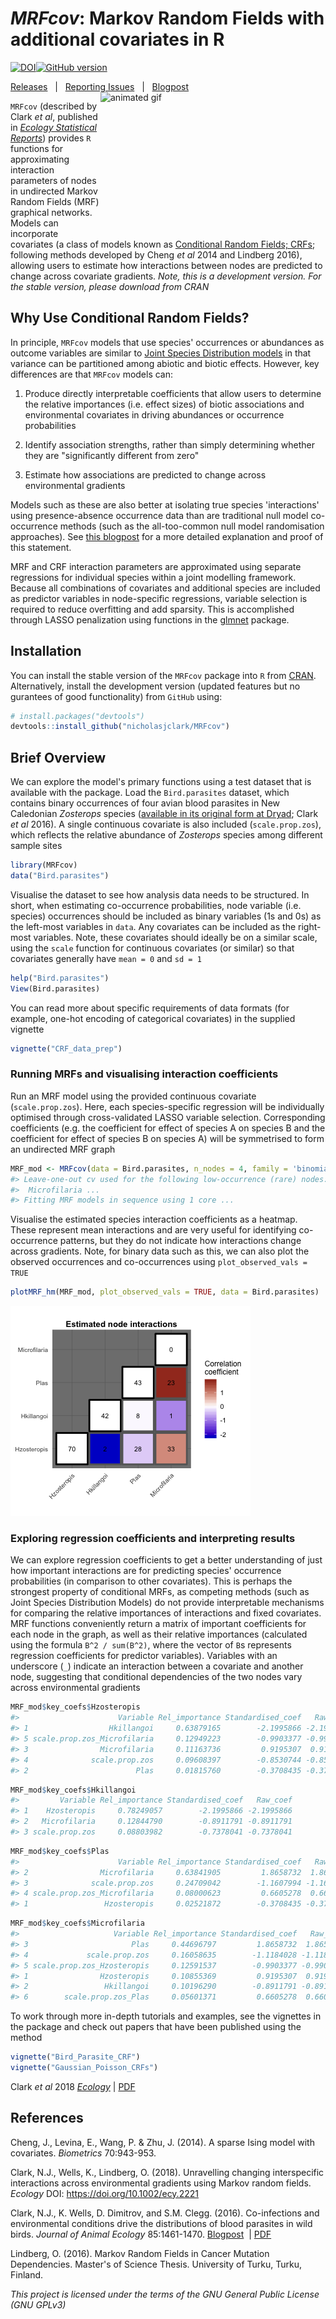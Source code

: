 
<!-- README.md is generated from README.Rmd. Please edit that file -->
*MRFcov*: Markov Random Fields with additional covariates in R
==============================================================

[![DOI](https://zenodo.org/badge/116616159.svg)](https://zenodo.org/badge/latestdoi/116616159)[![GitHub version](https://badge.fury.io/gh/nicholasjclark%2FMRFcov.svg)](https://github.com/nicholasjclark/MRFcov)

[Releases](https://github.com/nicholasjclark/MRFcov/releases)   |   [Reporting Issues](https://github.com/nicholasjclark/MRFcov/issues)   |   [Blogpost](http://nicholasjclark.weebly.com/biotic-interactions.html) <img align="right" src=http://nicholasjclark.weebly.com/uploads/4/4/9/4/44946407/nclark-network-changes_orig.gif alt="animated gif" width="360" height="235"/>

`MRFcov` (described by Clark *et al*, published in [*Ecology Statistical Reports*](https://esajournals.onlinelibrary.wiley.com/doi/full/10.1002/ecy.2221)) provides `R` functions for approximating interaction parameters of nodes in undirected Markov Random Fields (MRF) graphical networks. Models can incorporate covariates (a class of models known as [Conditional Random Fields; CRFs](http://homepages.inf.ed.ac.uk/csutton/publications/crftut-fnt.pdf); following methods developed by Cheng *et al* 2014 and Lindberg 2016), allowing users to estimate how interactions between nodes are predicted to change across covariate gradients. *Note, this is a development version. For the stable version, please download from CRAN*

Why Use Conditional Random Fields?
----------------------------------

In principle, `MRFcov` models that use species' occurrences or abundances as outcome variables are similar to [Joint Species Distribution models](https://methodsblog.wordpress.com/2015/12/22/warton_ovaskainen/) in that variance can be partitioned among abiotic and biotic effects. However, key differences are that `MRFcov` models can:

1.  Produce directly interpretable coefficients that allow users to determine the relative importances (i.e. effect sizes) of biotic associations and environmental covariates in driving abundances or occurrence probabilities

2.  Identify association strengths, rather than simply determining whether they are "significantly different from zero"

3.  Estimate how associations are predicted to change across environmental gradients

Models such as these are also better at isolating true species 'interactions' using presence-absence occurrence data than are traditional null model co-occurrence methods (such as the all-too-common null model randomisation approaches). See [this blogpost](https://rpubs.com/NickClark47/411878) for a more detailed explanation and proof of this statement.

MRF and CRF interaction parameters are approximated using separate regressions for individual species within a joint modelling framework. Because all combinations of covariates and additional species are included as predictor variables in node-specific regressions, variable selection is required to reduce overfitting and add sparsity. This is accomplished through LASSO penalization using functions in the [glmnet](https://cran.r-project.org/web/packages/glmnet/index.html) package.

Installation
------------

You can install the stable version of the `MRFcov` package into `R` from [CRAN](https://cran.r-project.org/web/packages/MRFcov/index.html). Alternatively, install the development version (updated features but no gurantees of good functionality) from `GitHub` using:

``` r
# install.packages("devtools")
devtools::install_github("nicholasjclark/MRFcov")
```

Brief Overview
--------------

We can explore the model's primary functions using a test dataset that is available with the package. Load the `Bird.parasites` dataset, which contains binary occurrences of four avian blood parasites in New Caledonian *Zosterops* species ([available in its original form at Dryad](http://dx.doi.org/10.5061/dryad.pp6k4); Clark *et al* 2016). A single continuous covariate is also included (`scale.prop.zos`), which reflects the relative abundance of *Zosterops* species among different sample sites

``` r
library(MRFcov)
data("Bird.parasites")
```

Visualise the dataset to see how analysis data needs to be structured. In short, when estimating co-occurrence probabilities, node variable (i.e. species) occurrences should be included as binary variables (1s and 0s) as the left-most variables in `data`. Any covariates can be included as the right-most variables. Note, these covariates should ideally be on a similar scale, using the `scale` function for continuous covariates (or similar) so that covariates generally have `mean = 0` and `sd = 1`

``` r
help("Bird.parasites")
View(Bird.parasites)
```

You can read more about specific requirements of data formats (for example, one-hot encoding of categorical covariates) in the supplied vignette

``` r
vignette("CRF_data_prep")
```

### Running MRFs and visualising interaction coefficients

Run an MRF model using the provided continuous covariate (`scale.prop.zos`). Here, each species-specific regression will be individually optimised through cross-validated LASSO variable selection. Corresponding coefficients (e.g. the coefficient for effect of species A on species B and the coefficient for effect of species B on species A) will be symmetrised to form an undirected MRF graph

``` r
MRF_mod <- MRFcov(data = Bird.parasites, n_nodes = 4, family = 'binomial')
#> Leave-one-out cv used for the following low-occurrence (rare) nodes:
#>  Microfilaria ...
#> Fitting MRF models in sequence using 1 core ...
```

Visualise the estimated species interaction coefficients as a heatmap. These represent mean interactions and are very useful for identifying co-occurrence patterns, but they do not indicate how interactions change across gradients. Note, for binary data such as this, we can also plot the observed occurrences and co-occurrences using `plot_observed_vals = TRUE`

``` r
plotMRF_hm(MRF_mod, plot_observed_vals = TRUE, data = Bird.parasites)
```

![](README-Readme.fig1-1.png)

### Exploring regression coefficients and interpreting results

We can explore regression coefficients to get a better understanding of just how important interactions are for predicting species' occurrence probabilities (in comparison to other covariates). This is perhaps the strongest property of conditional MRFs, as competing methods (such as Joint Species Distribution Models) do not provide interpretable mechanisms for comparing the relative importances of interactions and fixed covariates. MRF functions conveniently return a matrix of important coefficients for each node in the graph, as well as their relative importances (calculated using the formula `B^2 / sum(B^2)`, where the vector of `B`s represents regression coefficients for predictor variables). Variables with an underscore (`_`) indicate an interaction between a covariate and another node, suggesting that conditional dependencies of the two nodes vary across environmental gradients

``` r
MRF_mod$key_coefs$Hzosteropis
#>                      Variable Rel_importance Standardised_coef   Raw_coef
#> 1                  Hkillangoi     0.63879165        -2.1995866 -2.1995866
#> 5 scale.prop.zos_Microfilaria     0.12949223        -0.9903377 -0.9903377
#> 3                Microfilaria     0.11163736         0.9195307  0.9195307
#> 4              scale.prop.zos     0.09608397        -0.8530744 -0.8530744
#> 2                        Plas     0.01815760        -0.3708435 -0.3708435
```

``` r
MRF_mod$key_coefs$Hkillangoi
#>         Variable Rel_importance Standardised_coef   Raw_coef
#> 1    Hzosteropis     0.78249057        -2.1995866 -2.1995866
#> 2   Microfilaria     0.12844790        -0.8911791 -0.8911791
#> 3 scale.prop.zos     0.08803982        -0.7378041 -0.7378041
```

``` r
MRF_mod$key_coefs$Plas
#>                      Variable Rel_importance Standardised_coef   Raw_coef
#> 2                Microfilaria     0.63841905         1.8658732  1.8658732
#> 3              scale.prop.zos     0.24709042        -1.1607994 -1.1607994
#> 4 scale.prop.zos_Microfilaria     0.08000623         0.6605278  0.6605278
#> 1                 Hzosteropis     0.02521872        -0.3708435 -0.3708435
```

``` r
MRF_mod$key_coefs$Microfilaria
#>                     Variable Rel_importance Standardised_coef   Raw_coef
#> 3                       Plas     0.44696797         1.8658732  1.8658732
#> 4             scale.prop.zos     0.16058635        -1.1184028 -1.1184028
#> 5 scale.prop.zos_Hzosteropis     0.12591537        -0.9903377 -0.9903377
#> 1                Hzosteropis     0.10855369         0.9195307  0.9195307
#> 2                 Hkillangoi     0.10196290        -0.8911791 -0.8911791
#> 6        scale.prop.zos_Plas     0.05601371         0.6605278  0.6605278
```

To work through more in-depth tutorials and examples, see the vignettes in the package and check out papers that have been published using the method

``` r
vignette("Bird_Parasite_CRF")
vignette("Gaussian_Poisson_CRFs")
```

Clark *et al* 2018 [*Ecology*](https://esajournals.onlinelibrary.wiley.com/doi/full/10.1002/ecy.2221) | [PDF](http://nicholasjclark.weebly.com/uploads/4/4/9/4/44946407/clark_et_al-2018-ecology.pdf)

References
----------

Cheng, J., Levina, E., Wang, P. & Zhu, J. (2014). A sparse Ising model with covariates. *Biometrics* 70:943-953.

Clark, N.J., Wells, K., Lindberg, O. (2018). Unravelling changing interspecific interactions across environmental gradients using Markov random fields. *Ecology* DOI: <https://doi.org/10.1002/ecy.2221>

Clark, N.J., K. Wells, D. Dimitrov, and S.M. Clegg. (2016). Co-infections and environmental conditions drive the distributions of blood parasites in wild birds. *Journal of Animal Ecology* 85:1461-1470. [Blogpost](http://nicholasjclark.weebly.com/malariafilaria-coinfections.html)  | [PDF](http://nicholasjclark.weebly.com/uploads/4/4/9/4/44946407/clark_et_al-2016-journal_of_animal_ecology.pdf)

Lindberg, O. (2016). Markov Random Fields in Cancer Mutation Dependencies. Master's of Science Thesis. University of Turku, Turku, Finland.

*This project is licensed under the terms of the GNU General Public License (GNU GPLv3)*
